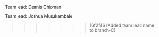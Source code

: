 
Team lead: Dennis Chipman  

Team lead: Joshua Musukambale
>>>>>>> 16f2f46 (Added team lead name to branch-C)
